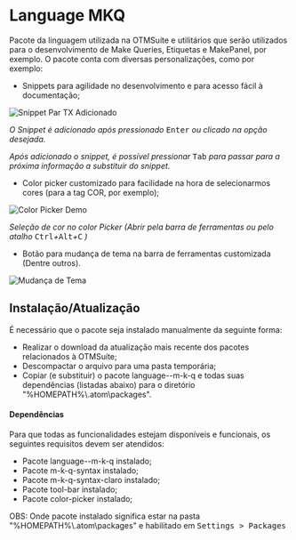 # Language MKQ

Pacote da linguagem utilizada na OTMSuíte e utilitários que serão utilizados para o desenvolvimento de Make Queries, Etiquetas e MakePanel, por exemplo.
O pacote conta com diversas personalizações, como por exemplo:

- Snippets para agilidade no desenvolvimento e para acesso fácil à documentação;

![Snippet Par TX Adicionado](https://i.imgur.com/iCR4mqU.gif)

*O Snippet é adicionado após pressionado* <kbd>Enter</kbd> *ou clicado na opção desejada.*

*Após adicionado o snippet, é possível pressionar* <kbd>Tab</kbd> *para passar para a próxima informação a substituir do snippet.*



- Color picker customizado para facilidade na hora de selecionarmos cores (para a tag COR, por exemplo);

![Color Picker Demo](https://i.imgur.com/TdAQDB1.gif)

*Seleção de cor no color Picker (Abrir pela barra de ferramentas ou pelo atalho* <kbd>Ctrl</kbd>*+*<kbd>Alt</kbd>*+*<kbd>C</kbd> *)*

- Botão para mudança de tema na barra de ferramentas customizada (Dentre outros).

![Mudança de Tema](https://i.imgur.com/ApsPmmW.gif)

## Instalação/Atualização

É necessário que o pacote seja instalado manualmente da seguinte forma:

- Realizar o download da atualização mais recente dos pacotes relacionados à OTMSuíte;
- Descompactar o arquivo para uma pasta temporária;
- Copiar (e substituir) o pacote language--m-k-q e todas suas dependências (listadas abaixo) para o diretório "%HOMEPATH%\\.atom\\packages".

#### Dependências

Para que todas as funcionalidades estejam disponíveis e funcionais, os seguintes requisitos devem ser atendidos:

- Pacote language--m-k-q instalado;
- Pacote m-k-q-syntax instalado;
- Pacote m-k-q-syntax-claro instalado;
- Pacote tool-bar instalado;
- Pacote color-picker instalado;

OBS: Onde pacote instalado significa estar na pasta "%HOMEPATH%\\.atom\\packages" e habilitado em <kbd>Settings > Packages </kbd>
